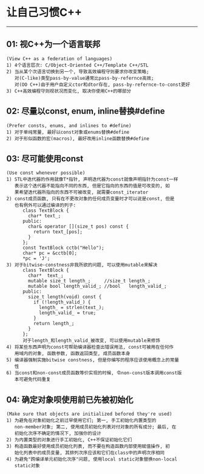 # **让自己习惯C++** #
***


## **01: 视C++为一个语言联邦** ##
    (View C++ as a federation of languages)
    1) 4个语言层次: C/Object-Oriented C++/Template C++/STL
    2) 当从某个次语言切换到另一个, 导致高效编程守则要求你改变策略;
       对(C-like)类型pass-by-value通常比pass-by-refernce高效;
       对(OO C++)由于用户自定义ctor和dtor存在, pass-by-refernce-to-const更好
    3) C++高效编程守则视状况而变化, 取决你使用C++的哪部分



## **02: 尽量以const, enum, inline替换#define** ##
    (Prefer consts, enums, and inlines to #define)
    1) 对于单纯常量, 最好以const对象或enums替换#define
    2) 对于形似函数的宏(macros), 最好改用inline函数替换#define


## **03: 尽可能使用const** ##
    (Use const whenever possible)
    1) STL中迭代器的作用就像T*指针, 声明迭代器为const就像声明指针为const一样
       表示这个迭代器不能指向不同的东西, 但是它指向的东西的值是可改变的, 如
       果希望迭代器所指向的东西不可被改变, 就需要const_iterator
    2) const成员函数, 只有在不更改对象的任何成员变量时才可以说是const, 但是
       也有例外可以通过编译的列子:
          class TextBlock {
            char* text_;
          public:
            char& operator [](size_t pos) const { 
              return text_[pos];
            }
          };
          const TextBlock cctb("Hello");
          char* pc = &cctb[0];
          *pc = 'J';
    3) 对于bitwise-constness非我所欲的问题, 可以使用mutable来解决
          class TextBlock {
            char*  text_;
            mutable size_t length_;     //size_t length_;
            mutable bool length_valid_; //bool   length_valid_;
          public:
            size_t length(void) const {
              if (!length_valid_) {
                length_ = strlen(text_);
                length_valid_ = true;
              }
              return length_;
            }
          };
          对于length_和length_valid_被改变, 可以使用mutable来修饰
    4) 将某些东西声明为const可帮助编译器检查出错误用法, const可被用在任何作
       用域内的对象, 函数参数, 函数返回类型, 成员函数本身
    5) 编译器强制实施bitwise constness, 但是你编写的程序应该使用概念上的常量
       性
    6) 当const和non-const成员函数等价实现的时候, 令non-const版本调用const版 
       本可避免代码重复


## **04: 确定对象呗使用前已先被初始化** ##
    (Make sure that objects are initialized befored they're used)
    1) 为避免在对象初始化之前过早使用它们; 第一, 手工初始化内置类型的
       non-member对象; 第二, 使用成员初始化列表对付对象的所有成分; 最后, 在
       初始化次序不确定的情况下, 加强你的设计
    2) 为内置类型的对象进行手工初始化, C++不保证初始化它们
    3) 构造函数最好使用成员初始化列表, 而不要在构造函数内部使用赋值操作, 初
       始化列表中的成员变量, 其排列次序应该和它们在class中的声明次序相同
    4) 为避免"跨编译单元初始化次序"问题, 使用local static对象替换non-local 
       static对象
